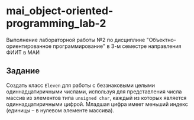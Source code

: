# mai_object-oriented-programming_lab-2
Выполнение лабораторной работы №2 по дисциплине "Объектно-ориентированное программирование" в 3-м семестре направления ФИИТ в МАИ


## Задание
Создать класс `Eleven` для работы с беззнаковыми целыми одиннадцатиричными числами,
используя для представления числа массив из элементов типа `unsigned char`,
каждый из которых является одиннадцатиричными цифрой.
Младшая цифра имеет меньший индекс (единицы – в нулевом элементе массива). 
